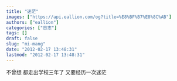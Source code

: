 ```yaml
---
title: "迷茫"
images: ["https://api.eallion.com/og?title=%E8%BF%B7%E8%8C%AB"]
authors: ["eallion"]
categories: ["日志"]
tags: []
draft: false
slug: "mi-mang"
date: "2012-02-17 13:48:31"
lastmod: "2012-02-17 13:48:31"
---
```


不曾想
都走出学校三年了
又要经历一次迷茫

